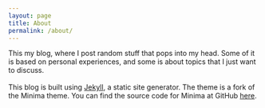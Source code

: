 ```yaml
---
layout: page
title: About
permalink: /about/
---
```


This my blog, where I post random stuff that pops into my head. Some of it is based on personal experiences, and some is about topics that I just want to discuss.
<br><br>
This blog is built using [Jekyll](https://github.com/jekyll/jekyll), a static site generator. The theme is a fork of the Minima theme. You can find the source code for Minima at GitHub [here](https://github.com/jekyll/minima).

